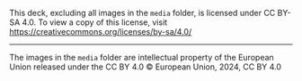 This deck, excluding all images in the `media` folder, is licensed under CC BY-SA 4.0. To view a copy of this license, visit https://creativecommons.org/licenses/by-sa/4.0/

---

The images in the `media` folder are intellectual property of the European Union released under the CC BY 4.0
© European Union, 2024, CC BY 4.0 
